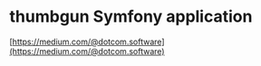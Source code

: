 thumbgun Symfony application
============================

[https://medium.com/@dotcom.software](https://medium.com/@dotcom.software)
